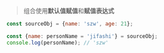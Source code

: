 > 组合使用**默认值赋值**和**赋值表达式**

```js
const sourceObj = {name: 'szw', age: 21};

const {name: personName = 'jifashi'} = sourceObj; 
console.log(personName); // 'szw'
```

